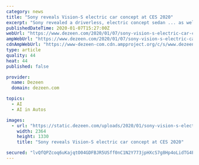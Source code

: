 ```yaml
---
category: news
title: "Sony reveals Vision-S electric car concept at CES 2020"
excerpt: "Sony revealed a driverless, electric concept sedan ... as well as on-board software regulated using Sony's artificial intelligence, telecommunication and cloud technologies."
publishedDateTime: 2020-01-07T15:27:00Z
webUrl: "https://www.dezeen.com/2020/01/07/sony-vision-s-electric-car-ces-2020/"
ampWebUrl: "https://www.dezeen.com/2020/01/07/sony-vision-s-electric-car-ces-2020/amp/"
cdnAmpWebUrl: "https://www-dezeen-com.cdn.ampproject.org/c/s/www.dezeen.com/2020/01/07/sony-vision-s-electric-car-ces-2020/amp/"
type: article
quality: 44
heat: 44
published: false

provider:
  name: Dezeen
  domain: dezeen.com

topics:
  - AI
  - AI in Autos

images:
  - url: "https://static.dezeen.com/uploads/2020/01/sony-vision-s-electric-car-technology_dezeen_2364_hero-1.jpg"
    width: 2364
    height: 1330
    title: "Sony reveals Vision-S electric car concept at CES 2020"

secured: "lvQfQPZcoq6uKajqtO04GDFBJR5USff0nC1N2Y773jpHXcS7g8Hp4oLidTG4FP5HnFt5b+mieBmpTQST3C289WXiNfKRHrVrwOyLw5ZpMYwjmgTPTnUocv7SFeObRwq3QChcR6YQfJYUUUCz9alA7pcsGkfjBxEOR+3lROKFlBX+wvrn93W60R/qMOOAWm+/3+Kz9TkwdEsrupgP+xw05NKWy0uzWiZmSFG5kQ4pnxgLRNoTdbDpD0+/1f0y1McqU3llucmX/9E5jsfAUW74QxA/FISez16o1D7KIko50YWppvt70+j8XrEolHj8UtRL;1tJRYtkWOVYTxkJRAJKmyQ=="
---
```


